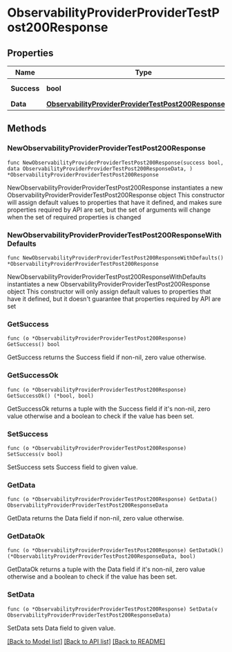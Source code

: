 # ObservabilityProviderProviderTestPost200Response

## Properties

Name | Type | Description | Notes
------------ | ------------- | ------------- | -------------
**Success** | **bool** | API request succeeded | 
**Data** | [**ObservabilityProviderProviderTestPost200ResponseData**](ObservabilityProviderProviderTestPost200ResponseData.md) |  | 

## Methods

### NewObservabilityProviderProviderTestPost200Response

`func NewObservabilityProviderProviderTestPost200Response(success bool, data ObservabilityProviderProviderTestPost200ResponseData, ) *ObservabilityProviderProviderTestPost200Response`

NewObservabilityProviderProviderTestPost200Response instantiates a new ObservabilityProviderProviderTestPost200Response object
This constructor will assign default values to properties that have it defined,
and makes sure properties required by API are set, but the set of arguments
will change when the set of required properties is changed

### NewObservabilityProviderProviderTestPost200ResponseWithDefaults

`func NewObservabilityProviderProviderTestPost200ResponseWithDefaults() *ObservabilityProviderProviderTestPost200Response`

NewObservabilityProviderProviderTestPost200ResponseWithDefaults instantiates a new ObservabilityProviderProviderTestPost200Response object
This constructor will only assign default values to properties that have it defined,
but it doesn't guarantee that properties required by API are set

### GetSuccess

`func (o *ObservabilityProviderProviderTestPost200Response) GetSuccess() bool`

GetSuccess returns the Success field if non-nil, zero value otherwise.

### GetSuccessOk

`func (o *ObservabilityProviderProviderTestPost200Response) GetSuccessOk() (*bool, bool)`

GetSuccessOk returns a tuple with the Success field if it's non-nil, zero value otherwise
and a boolean to check if the value has been set.

### SetSuccess

`func (o *ObservabilityProviderProviderTestPost200Response) SetSuccess(v bool)`

SetSuccess sets Success field to given value.


### GetData

`func (o *ObservabilityProviderProviderTestPost200Response) GetData() ObservabilityProviderProviderTestPost200ResponseData`

GetData returns the Data field if non-nil, zero value otherwise.

### GetDataOk

`func (o *ObservabilityProviderProviderTestPost200Response) GetDataOk() (*ObservabilityProviderProviderTestPost200ResponseData, bool)`

GetDataOk returns a tuple with the Data field if it's non-nil, zero value otherwise
and a boolean to check if the value has been set.

### SetData

`func (o *ObservabilityProviderProviderTestPost200Response) SetData(v ObservabilityProviderProviderTestPost200ResponseData)`

SetData sets Data field to given value.



[[Back to Model list]](../README.md#documentation-for-models) [[Back to API list]](../README.md#documentation-for-api-endpoints) [[Back to README]](../README.md)


